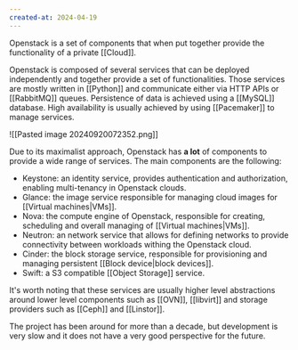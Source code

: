 ```yaml
---
created-at: 2024-04-19
---
```


Openstack is a set of components that when put together provide the functionality of a private [[Cloud]].

Openstack is composed of several services that can be deployed independently and together provide a set of functionalities. Those services are mostly written in [[Python]] and communicate either via HTTP APIs or [[RabbitMQ]] queues. Persistence of data is achieved using a [[MySQL]] database. High availability is usually achieved by using [[Pacemaker]] to manage services.

![[Pasted image 20240920072352.png]]

Due to its maximalist approach, Openstack has **a lot** of components to provide a wide range of services. The main components are the following:

- Keystone: an identity service, provides authentication and authorization, enabling multi-tenancy in Openstack clouds.
- Glance: the image service responsible for managing cloud images for [[Virtual machines|VMs]].
- Nova: the compute engine of Openstack, responsible for creating, scheduling and overall managing of [[Virtual machines|VMs]].
- Neutron: an network service that allows for defining networks to provide connectivity between workloads withing the Openstack cloud.
- Cinder: the block storage service, responsible for provisioning and managing persistent [[Block device|block devices]].
- Swift: a S3 compatible [[Object Storage]] service.

It's worth noting that these services are usually higher level abstractions around lower level components such as [[OVN]], [[libvirt]] and storage providers such as [[Ceph]] and [[Linstor]].

The project has been around for more than a decade, but development is very slow and it does not have a very good perspective for the future.
